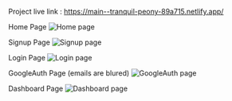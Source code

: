 Project live link : https://main--tranquil-peony-89a715.netlify.app/

Home Page
![Home page](https://res.cloudinary.com/dev02zjhk/image/upload/v1703831232/Home_zkrjaz.png)

Signup Page
![Signup page](https://res.cloudinary.com/dev02zjhk/image/upload/v1703831233/signup_jwu1aa.png)

Login Page
![Login page](https://res.cloudinary.com/dev02zjhk/image/upload/v1703831232/Login_mn9eav.png)

GoogleAuth Page (emails are blured)
![GoogleAuth page](https://res.cloudinary.com/dev02zjhk/image/upload/v1703831232/google-auth_wfdsga.png)

Dashboard Page
![Dashboard page](https://res.cloudinary.com/dev02zjhk/image/upload/v1703831232/dashboard_ofvxo7.png)
